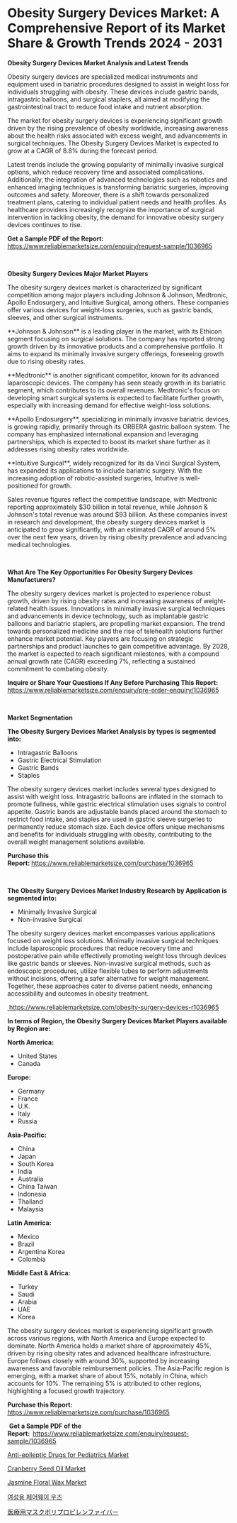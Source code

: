 <p><h1>Obesity Surgery Devices Market: A Comprehensive Report of its Market Share & Growth Trends 2024 - 2031</h1></p><p><strong>Obesity Surgery Devices Market Analysis and Latest Trends</strong></p>
<p><p>Obesity surgery devices are specialized medical instruments and equipment used in bariatric procedures designed to assist in weight loss for individuals struggling with obesity. These devices include gastric bands, intragastric balloons, and surgical staplers, all aimed at modifying the gastrointestinal tract to reduce food intake and nutrient absorption. </p><p>The market for obesity surgery devices is experiencing significant growth driven by the rising prevalence of obesity worldwide, increasing awareness about the health risks associated with excess weight, and advancements in surgical techniques. The Obesity Surgery Devices Market is expected to grow at a CAGR of 8.8% during the forecast period. </p><p>Latest trends include the growing popularity of minimally invasive surgical options, which reduce recovery time and associated complications. Additionally, the integration of advanced technologies such as robotics and enhanced imaging techniques is transforming bariatric surgeries, improving outcomes and safety. Moreover, there is a shift towards personalized treatment plans, catering to individual patient needs and health profiles. As healthcare providers increasingly recognize the importance of surgical intervention in tackling obesity, the demand for innovative obesity surgery devices continues to rise.</p></p>
<p><strong>Get a Sample PDF of the Report:&nbsp;</strong> <a href="https://www.reliablemarketsize.com/enquiry/request-sample/1036965">https://www.reliablemarketsize.com/enquiry/request-sample/1036965</a></p>
<p>&nbsp;</p>
<p><strong>Obesity Surgery Devices Major Market Players</strong></p>
<p><p>The obesity surgery devices market is characterized by significant competition among major players including Johnson & Johnson, Medtronic, Apollo Endosurgery, and Intuitive Surgical, among others. These companies offer various devices for weight-loss surgeries, such as gastric bands, sleeves, and other surgical instruments.</p><p>**Johnson & Johnson** is a leading player in the market, with its Ethicon segment focusing on surgical solutions. The company has reported strong growth driven by its innovative products and a comprehensive portfolio. It aims to expand its minimally invasive surgery offerings, foreseeing growth due to rising obesity rates.</p><p>**Medtronic** is another significant competitor, known for its advanced laparoscopic devices. The company has seen steady growth in its bariatric segment, which contributes to its overall revenues. Medtronic's focus on developing smart surgical systems is expected to facilitate further growth, especially with increasing demand for effective weight-loss solutions.</p><p>**Apollo Endosurgery**, specializing in minimally invasive bariatric devices, is growing rapidly, primarily through its ORBERA gastric balloon system. The company has emphasized international expansion and leveraging partnerships, which is expected to boost its market share further as it addresses rising obesity rates worldwide.</p><p>**Intuitive Surgical**, widely recognized for its da Vinci Surgical System, has expanded its applications to include bariatric surgery. With the increasing adoption of robotic-assisted surgeries, Intuitive is well-positioned for growth.</p><p>Sales revenue figures reflect the competitive landscape, with Medtronic reporting approximately $30 billion in total revenue, while Johnson & Johnson's total revenue was around $93 billion. As these companies invest in research and development, the obesity surgery devices market is anticipated to grow significantly, with an estimated CAGR of around 5% over the next few years, driven by rising obesity prevalence and advancing medical technologies.</p></p>
<p>&nbsp;</p>
<p><strong>What Are The Key Opportunities For Obesity Surgery Devices Manufacturers?</strong></p>
<p><p>The obesity surgery devices market is projected to experience robust growth, driven by rising obesity rates and increasing awareness of weight-related health issues. Innovations in minimally invasive surgical techniques and advancements in device technology, such as implantable gastric balloons and bariatric staplers, are propelling market expansion. The trend towards personalized medicine and the rise of telehealth solutions further enhance market potential. Key players are focusing on strategic partnerships and product launches to gain competitive advantage. By 2028, the market is expected to reach significant milestones, with a compound annual growth rate (CAGR) exceeding 7%, reflecting a sustained commitment to combating obesity.</p></p>
<p><strong>Inquire or Share Your Questions If Any Before Purchasing This Report:</strong> <a href="https://www.reliablemarketsize.com/enquiry/pre-order-enquiry/1036965">https://www.reliablemarketsize.com/enquiry/pre-order-enquiry/1036965</a></p>
<p>&nbsp;</p>
<p><strong>Market Segmentation</strong></p>
<p><strong>The Obesity Surgery Devices Market Analysis by types is segmented into:</strong></p>
<p><ul><li>Intragastric Balloons</li><li>Gastric Electrical Stimulation</li><li>Gastric Bands</li><li>Staples</li></ul></p>
<p><p>The obesity surgery devices market includes several types designed to assist with weight loss. Intragastric balloons are inflated in the stomach to promote fullness, while gastric electrical stimulation uses signals to control appetite. Gastric bands are adjustable bands placed around the stomach to restrict food intake, and staples are used in gastric sleeve surgeries to permanently reduce stomach size. Each device offers unique mechanisms and benefits for individuals struggling with obesity, contributing to the overall weight management solutions available.</p></p>
<p><strong>Purchase this Report:&nbsp;</strong><a href="https://www.reliablemarketsize.com/purchase/1036965">https://www.reliablemarketsize.com/purchase/1036965</a></p>
<p>&nbsp;</p>
<p><strong>The Obesity Surgery Devices Market Industry Research by Application is segmented into:</strong></p>
<p><ul><li>Minimally Invasive Surgical</li><li>Non-invasive Surgical</li></ul></p>
<p><p>The obesity surgery devices market encompasses various applications focused on weight loss solutions. Minimally invasive surgical techniques include laparoscopic procedures that reduce recovery time and postoperative pain while effectively promoting weight loss through devices like gastric bands or sleeves. Non-invasive surgical methods, such as endoscopic procedures, utilize flexible tubes to perform adjustments without incisions, offering a safer alternative for weight management. Together, these approaches cater to diverse patient needs, enhancing accessibility and outcomes in obesity treatment.</p></p>
<p><a href="https://www.reliablemarketsize.com/obesity-surgery-devices-r1036965">&nbsp;https://www.reliablemarketsize.com/obesity-surgery-devices-r1036965</a></p>
<p><strong>In terms of Region, the Obesity Surgery Devices Market Players available by Region are:</strong></p>
<p>
    <p> <strong> North America: </strong>
        <ul>
            <li>United States</li>
            <li>Canada</li>
        </ul>
        </p> 
    <p> <strong> Europe: </strong>
        <ul>
            <li>Germany</li>
            <li>France</li>
            <li>U.K.</li>
            <li>Italy</li>
            <li>Russia</li>
        </ul>
        </p> 
    <p> <strong> Asia-Pacific: </strong>
        <ul>
            <li>China</li>
            <li>Japan</li>
            <li>South Korea</li>
            <li>India</li>
            <li>Australia</li>
            <li>China Taiwan</li>
            <li>Indonesia</li>
            <li>Thailand</li>
            <li>Malaysia</li>
        </ul>
        </p> 
    <p> <strong> Latin America: </strong>
        <ul>
            <li>Mexico</li>
            <li>Brazil</li>
            <li>Argentina Korea</li>
            <li>Colombia</li>
        </ul>
        </p> 
    <p> <strong> Middle East & Africa: </strong>
        <ul>
            <li>Turkey</li>
            <li>Saudi</li>
            <li>Arabia</li>
            <li>UAE</li>
            <li>Korea</li>
        </ul>
    </p>
    </p>
<p><p>The obesity surgery devices market is experiencing significant growth across various regions, with North America and Europe expected to dominate. North America holds a market share of approximately 45%, driven by rising obesity rates and advanced healthcare infrastructure. Europe follows closely with around 30%, supported by increasing awareness and favorable reimbursement policies. The Asia-Pacific region is emerging, with a market share of about 15%, notably in China, which accounts for 10%. The remaining 5% is attributed to other regions, highlighting a focused growth trajectory.</p></p>
<p><strong>Purchase this Report: </strong><a href="https://www.reliablemarketsize.com/purchase/1036965">https://www.reliablemarketsize.com/purchase/1036965</a></p>
<p>&nbsp;<strong>Get a Sample PDF of the Report:&nbsp;&nbsp;</strong><a href="https://www.reliablemarketsize.com/enquiry/request-sample/1036965">https://www.reliablemarketsize.com/enquiry/request-sample/1036965</a></p>
<p><strong></strong></p>
<p><p><a href="https://medium.com/@josefahauck2023/executive-summary-anti-epileptic-drugs-for-pediatrics-market-at-a-glance-the-anti-epileptic-drugs-a6605fdc650c">Anti-epileptic Drugs for Pediatrics Market</a></p><p><a href="https://issuu.com/reportprime-2/docs/cranberry-seed-oil-market-size-2030_7b06f63895f63f">Cranberry Seed Oil Market</a></p><p><a href="https://issuu.com/reportprime-2/docs/jasmine-floral-wax-market-size-2030_837eabdf51f75d">Jasmine Floral Wax Market</a></p><p><a href="https://medium.com/@nazminrahman651/womens-fairway-woods-market-%EC%9D%98-%EA%B8%80%EB%A1%9C%EB%B2%8C-%EC%8B%9C%EC%9E%A5-%EA%B0%9C%EC%9A%94%EB%8A%94-%EC%A0%84-%EC%84%B8%EA%B3%84-%EB%B0%8F-%EC%A3%BC%EC%9A%94-%EC%8B%9C%EC%9E%A5%EC%9D%98-%EC%82%B0%EC%97%85%EC%97%90-%EC%98%81%ED%96%A5%EC%9D%84-%EB%AF%B8%EC%B9%98%EB%8A%94-%EC%A3%BC%EC%9A%94-%ED%8A%B8%EB%A0%8C%EB%93%9C%EC%97%90-%EB%8C%80%ED%95%9C-%EB%8F%85%ED%8A%B9%ED%95%9C-%EA%B4%80%EC%A0%90%EC%9D%84-%EC%A0%9C%EA%B3%B5%ED%95%A9%EB%8B%88%EB%8B%A4-824aa6266f57">여성용 페어웨이 우즈</a></p><p><a href="https://medium.com/@isaurapx9xsianez/medical-mask-polypropylene-fiber-market-%E3%81%AF-%E3%82%B3%E3%82%B9%E3%83%88%E7%AE%A1%E7%90%86%E3%81%A8%E5%8A%B9%E7%8E%87%E5%90%91%E4%B8%8A%E3%82%92%E5%84%AA%E5%85%88%E3%81%97%E3%81%BE%E3%81%99-%E3%81%95%E3%82%89%E3%81%AB-%E5%A0%B1%E5%91%8A%E6%9B%B8%E3%81%AF%E5%B8%82%E5%A0%B4%E3%81%AE%E9%9C%80%E8%A6%81%E9%9D%A2%E3%81%A8%E4%BE%9B%E7%B5%A6%E9%9D%A2%E3%81%AE%E4%B8%A1%E6%96%B9%E3%82%92%E3%82%AB%E3%83%90%E3%83%BC%E3%81%97%E3%81%A6%E3%81%84%E3%81%BE%E3%81%99-5c765c2e1d92">医療用マスクポリプロピレンファイバー</a></p></p>